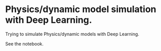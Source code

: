 # Physics/dynamic model simulation with Deep Learning.

Trying to simulate Physics/dynamic models with Deep Learning.

See the notebook.

